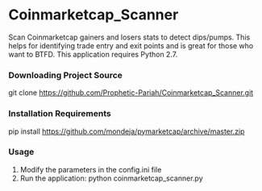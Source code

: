 # Coinmarketcap_Scanner
Scan Coinmarketcap gainers and losers stats to detect dips/pumps. This helps for identifying trade entry and exit points and is great for those who want to BTFD.
This application requires Python 2.7.

### Downloading Project Source
git clone https://github.com/Prophetic-Pariah/Coinmarketcap_Scanner.git

### Installation Requirements
pip install https://github.com/mondeja/pymarketcap/archive/master.zip

### Usage
1. Modify the parameters in the config.ini file
2. Run the application: python coinmarketcap_scanner.py